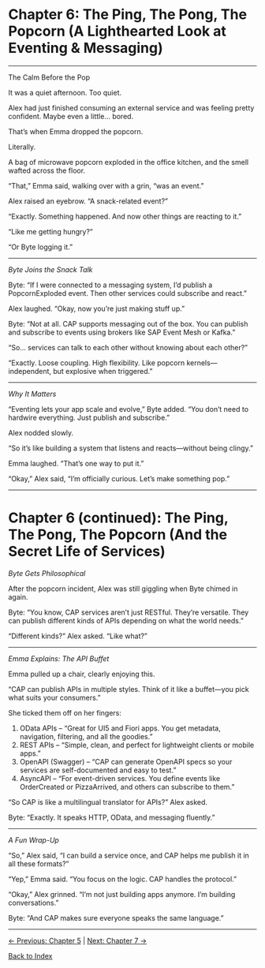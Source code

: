 # Chapter 6: The Ping, The Pong, The Popcorn (A Lighthearted Look at Eventing & Messaging)

---

The Calm Before the Pop

It was a quiet afternoon. Too quiet.

Alex had just finished consuming an external service and was feeling pretty confident. Maybe even a little… bored.

That’s when Emma dropped the popcorn.

Literally.

A bag of microwave popcorn exploded in the office kitchen, and the smell wafted across the floor.

“That,” Emma said, walking over with a grin, “was an event.”

Alex raised an eyebrow. “A snack-related event?”

“Exactly. Something happened. And now other things are reacting to it.”

“Like me getting hungry?”

“Or Byte logging it.”

---

*Byte Joins the Snack Talk*

Byte: “If I were connected to a messaging system, I’d publish a PopcornExploded event. Then other services could subscribe and react.”

Alex laughed. “Okay, now you’re just making stuff up.”

Byte: “Not at all. CAP supports messaging out of the box. You can publish and subscribe to events using brokers like SAP Event Mesh or Kafka.”

“So… services can talk to each other without knowing about each other?”

“Exactly. Loose coupling. High flexibility. Like popcorn kernels—independent, but explosive when triggered.”

---

*Why It Matters*

“Eventing lets your app scale and evolve,” Byte added. “You don’t need to hardwire everything. Just publish and subscribe.”

Alex nodded slowly.

“So it’s like building a system that listens and reacts—without being clingy.”

Emma laughed. “That’s one way to put it.”

“Okay,” Alex said, “I’m officially curious. Let’s make something pop.”

----------

# Chapter 6 (continued): The Ping, The Pong, The Popcorn (And the Secret Life of Services)

*Byte Gets Philosophical*

After the popcorn incident, Alex was still giggling when Byte chimed in again.

Byte: “You know, CAP services aren’t just RESTful. They’re versatile. They can publish different kinds of APIs depending on what the world needs.”

“Different kinds?” Alex asked. “Like what?”

---

*Emma Explains: The API Buffet*

Emma pulled up a chair, clearly enjoying this.

“CAP can publish APIs in multiple styles. Think of it like a buffet—you pick what suits your consumers.”

She ticked them off on her fingers:

1. OData APIs – “Great for UI5 and Fiori apps. You get metadata, navigation, filtering, and all the goodies.”
2. REST APIs – “Simple, clean, and perfect for lightweight clients or mobile apps.”
3. OpenAPI (Swagger) – “CAP can generate OpenAPI specs so your services are self-documented and easy to test.”
4. AsyncAPI – “For event-driven services. You define events like OrderCreated or PizzaArrived, and others can subscribe to them.”

“So CAP is like a multilingual translator for APIs?” Alex asked.

Byte: “Exactly. It speaks HTTP, OData, and messaging fluently.”

---

*A Fun Wrap-Up*

“So,” Alex said, “I can build a service once, and CAP helps me publish it in all these formats?”

“Yep,” Emma said. “You focus on the logic. CAP handles the protocol.”

“Okay,” Alex grinned. “I’m not just building apps anymore. I’m building conversations.”

Byte: “And CAP makes sure everyone speaks the same language.”

---

[← Previous: Chapter 5](Chapter-5.md) | [Next: Chapter 7 →](Chapter-7.md)

[Back to Index](README.md)
